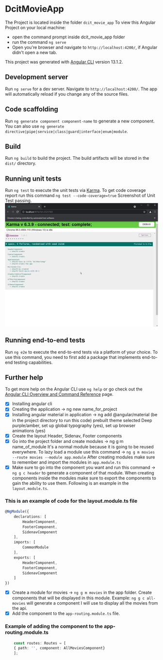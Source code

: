# DcitMovieApp

The Project is located inside the folder `dcit_movie_app`
To view this Angular Project on your local machine:

- open the command prompt inside dcit_movie_app folder
- run the command `ng serve`
- Open you're browser and navigate to `http://localhost:4200/`, if Angular didn't open a new tab.

This project was generated with [Angular CLI](https://github.com/angular/angular-cli) version 13.1.2.

## Development server

Run `ng serve` for a dev server. Navigate to `http://localhost:4200/`. The app will automatically reload if you change any of the source files.

## Code scaffolding

Run `ng generate component component-name` to generate a new component. You can also use `ng generate directive|pipe|service|class|guard|interface|enum|module`.

## Build

Run `ng build` to build the project. The build artifacts will be stored in the `dist/` directory.

## Running unit tests

Run `ng test` to execute the unit tests via [Karma](https://karma-runner.github.io).
To get code coverage report run this command `ng test --code-coverage=true`
Screenshot of Unit Test passing.
![Alt Image text](https://github.com/firepenguindisopanda/DCIT-Movie-App/blob/main/readme_assets/2021-12-26%2022_30_46-Karma.png)

## Running end-to-end tests

Run `ng e2e` to execute the end-to-end tests via a platform of your choice. To use this command, you need to first add a package that implements end-to-end testing capabilities.

## Further help

To get more help on the Angular CLI use `ng help` or go check out the [Angular CLI Overview and Command Reference](https://angular.io/cli) page.

- [x] Installing angular cli
- [x] Creating the application -> ng new name_for_project
- [x] Installing angular material in application -> ng add @angular/material (be in the project directory to run this code) prebuilt theme selected Deep purple/amber, set up global typography (yes), set up browser animations (yes)
- [x] Create the layout Header, Sidenav, Footer components
- [x] Go into the project folder and create modules -> ng g m name_of_module It's a normal module because it is going to be reused everywhere. To lazy load a module use this command -> `ng g m movies --route movies --module app.module` After creating modules make sure to remember and import the modules in `app.module.ts`
- [x] Make sure to go into the component you want and run this command -> `ng g c header` to generate a component of that module. When creating components inside the modules make sure to export the components to gain the ability to use them. Following is an example in the `layout.module.ts`.

### This is an example of code for the layout.module.ts file

```typescript
@NgModule({
	declarations: [
		HeaderComponent,
		FooterComponent,
		SidenavComponent
	],
	imports: [
		CommonModule
	],
	exports: [
		HeaderComponent,
		FooterComponent,
		SidenavComponent
	]
})
```

- [x] Create a module for movies -> `ng g m movies` in the app folder. Create components that will be displayed in this module. Example: `ng g c all-movies` will generate a component I will use to display all the movies from the api.
- [x] Add the component to the `app-routing.module.ts` file.

### Example of adding the component to the app-routing.module.ts

```typescript
	const routes: Routes = [
  	{ path: '', component: AllMoviesComponent}
	];
```
